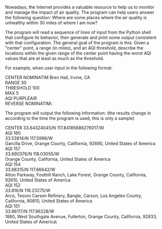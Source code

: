 Nowadays, the Internet provides a valuable resource to help us to monitor and manage the impact of air quality. The program can help users answer the following question: 
Where are some places where the air quality is unhealthy within 30 miles of where I am now?

The program will read a sequence of lines of input from the Python shell that configure its behavior, then generate and print some output consistent with that configuration. 
The general goal of the program is this: Given a "center" point, a range (in miles), and an AQI threshold, describe the locations within the given range of the center point 
having the  worst AQI values that are at least as much as the threshold. 

For example, when user input in the following format:

CENTER NOMINATIM Bren Hall, Irvine, CA\
RANGE 30\
THRESHOLD 100\
MAX 5\
AQI PURPLEAIR\
REVERSE NOMINATIM\

The program will output the following information: (the results change in according to the time the program is used, this is only a sample)

CENTER 33.64324045/N 117.84185686276017/W\
AQI 180\
33.53814/N 117.5998/W\
Garcilla Drive, Orange County, California, 92690, United States of America\
AQI 157\
33.690376/N 118.03055/W\
Orange County, California, United States of America\
AQI 154\
33.68315/N 117.66642/W\
Alton Parkway, Foothill Ranch, Lake Forest, Orange County, California, 92610, United States of America\
AQI 152\
33.816/N 118.23275/W\
Arco, Tesoro Carson Refinery, Bangle, Carson, Los Angeles County, California, 90810, United States of America\
AQI 151\
33.86117/N 117.96228/W\
1880, West Southgate Avenue, Fullerton, Orange County, California, 92833, United States of America\




